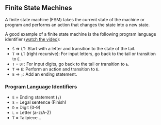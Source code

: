 ## Finite State Machines

A finite state machine (FSM) takes the current state of the machine or program and performs an action that changes the state into a new state.

A good example of a finite state machine is the following program language identifier ([watch the video](https://www.youtube.com/watch?v=RjOCRYdg8BY)):

- `S` => `LT`: Start with a letter and transition to the state of the tail.
- `T` => `LT` (right recursive): For input letters, go back to the tail or transition to `E`.
- `T` = `DT`: For input digits, go back to the tail or transition to `E`.
- `T` => `E`: Perform an action and transition to `E`.
- `E` => `;`: Add an ending statement.

### Program Language Identifiers

- `E` = Ending statement (`;`)
- `S` = Legal sentence (Finish)
- `D` = Digit (0-9)
- `L` = Letter (a-z/A-Z)
- `T` = Tailpiece...
